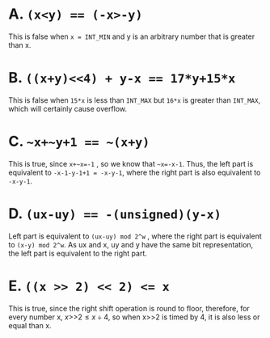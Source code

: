 # A. `(x<y) == (-x>-y)`

This is false when `x = INT_MIN` and y is an arbitrary number that is greater than x.

# B. `((x+y)<<4) + y-x == 17*y+15*x`

This is false when `15*x` is less than `INT_MAX` but `16*x` is greater than `INT_MAX`, which will certainly cause overflow.

# C. `~x+~y+1 == ~(x+y)`

This is true, since `x+~x=-1` , so we know that `~x=-x-1`. Thus, the left part is equivalent to `-x-1-y-1+1 = -x-y-1`, where the right part is also equivalent to `-x-y-1`.

# D. `(ux-uy) == -(unsigned)(y-x)`

Left part is equivalent to `(ux-uy) mod 2^w` ,  where the right part is equivalent to `(x-y) mod 2^w`. As ux and x, uy and y have the same bit representation, the left part is equivalent to the right part.

# E. `((x >> 2) << 2) <= x`

This is true, since the right shift operation is round to floor, therefore, for every number x, $x\text{>>}2 \le x\div 4$, so when x>>2 is timed by 4, it is also less or equal than x.
